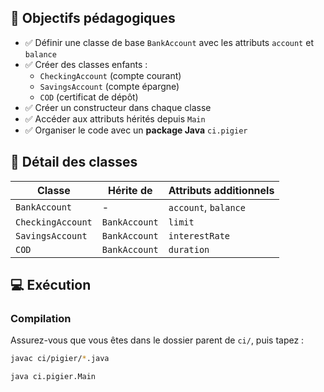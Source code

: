
## 🧠 Objectifs pédagogiques

- ✅ Définir une classe de base `BankAccount` avec les attributs `account` et `balance`
- ✅ Créer des classes enfants :
  - `CheckingAccount` (compte courant)
  - `SavingsAccount` (compte épargne)
  - `COD` (certificat de dépôt)
- ✅ Créer un constructeur dans chaque classe
- ✅ Accéder aux attributs hérités depuis `Main`
- ✅ Organiser le code avec un **package Java** `ci.pigier`

## 🧱 Détail des classes

| Classe            | Hérite de     | Attributs additionnels |
|------------------|---------------|-------------------------|
| `BankAccount`     | -             | `account`, `balance`   |
| `CheckingAccount` | `BankAccount` | `limit`                |
| `SavingsAccount`  | `BankAccount` | `interestRate`         |
| `COD`             | `BankAccount` | `duration`             |

## 💻 Exécution

###  Compilation

Assurez-vous que vous êtes dans le dossier parent de `ci/`, puis tapez :

```bash
javac ci/pigier/*.java

java ci.pigier.Main
